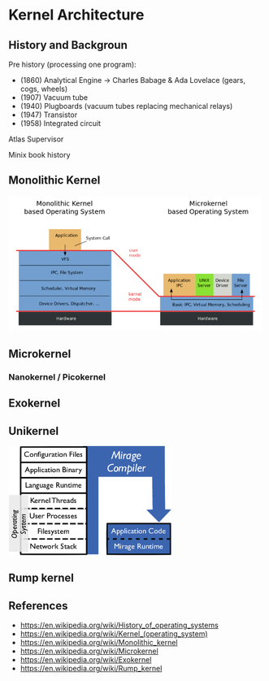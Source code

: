 # Kernel Architecture

## History and Backgroun
Pre history (processing one program):
- (1860) Analytical Engine -> Charles Babage & Ada Lovelace (gears, cogs, wheels)
- (1907) Vacuum tube
- (1940) Plugboards (vacuum tubes replacing mechanical relays)
- (1947) Transistor
- (1958) Integrated circuit

Atlas Supervisor

Minix book history

## Monolithic Kernel

<img src='../lib/kernel.png' width=500>

## Microkernel

### Nanokernel / Picokernel

## Exokernel

## Unikernel
<img src='../lib/unikernel.png' width=320>

## Rump kernel

## References
- https://en.wikipedia.org/wiki/History_of_operating_systems
- https://en.wikipedia.org/wiki/Kernel_(operating_system)
- https://en.wikipedia.org/wiki/Monolithic_kernel
- https://en.wikipedia.org/wiki/Microkernel
- https://en.wikipedia.org/wiki/Exokernel
- https://en.wikipedia.org/wiki/Rump_kernel



